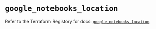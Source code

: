 # `google_notebooks_location`

Refer to the Terraform Registory for docs: [`google_notebooks_location`](https://registry.terraform.io/providers/hashicorp/google-beta/4.77.0/docs/resources/google_notebooks_location).
